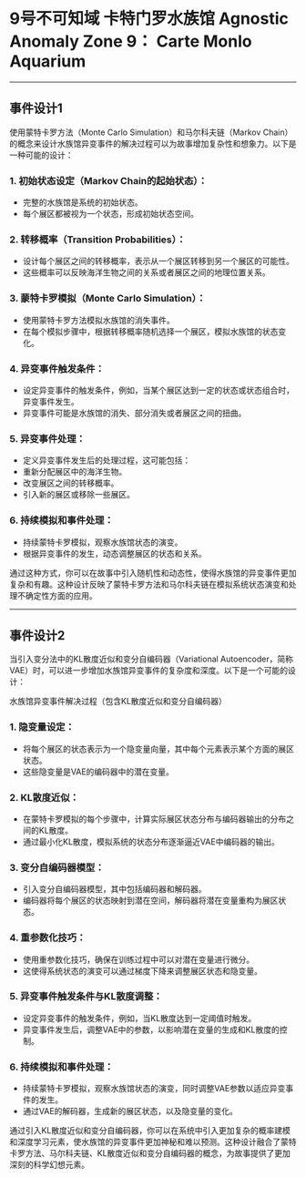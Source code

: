# 9号不可知域 卡特门罗水族馆 Agnostic Anomaly Zone 9： Carte Monlo Aquarium

---

## 事件设计1

使用蒙特卡罗方法（Monte Carlo Simulation）和马尔科夫链（Markov Chain）的概念来设计水族馆异变事件的解决过程可以为故事增加复杂性和想象力。以下是一种可能的设计：

### 1. 初始状态设定（Markov Chain的起始状态）：
- 完整的水族馆是系统的初始状态。
- 每个展区都被视为一个状态，形成初始状态空间。

### 2. 转移概率（Transition Probabilities）：
- 设计每个展区之间的转移概率，表示从一个展区转移到另一个展区的可能性。
- 这些概率可以反映海洋生物之间的关系或者展区之间的地理位置关系。

### 3. 蒙特卡罗模拟（Monte Carlo Simulation）：
- 使用蒙特卡罗方法模拟水族馆的消失事件。
- 在每个模拟步骤中，根据转移概率随机选择一个展区，模拟水族馆的状态变化。

### 4. 异变事件触发条件：

- 设定异变事件的触发条件，例如，当某个展区达到一定的状态或状态组合时，异变事件发生。
- 异变事件可能是水族馆的消失、部分消失或者展区之间的扭曲。

### 5. 异变事件处理：
- 定义异变事件发生后的处理过程，这可能包括：
- 重新分配展区中的海洋生物。
- 改变展区之间的转移概率。
- 引入新的展区或移除一些展区。

### 6. 持续模拟和事件处理：
- 持续蒙特卡罗模拟，观察水族馆状态的演变。
- 根据异变事件的发生，动态调整展区的状态和关系。

通过这种方式，你可以在故事中引入随机性和动态性，使得水族馆的异变事件更加复杂和有趣。这种设计反映了蒙特卡罗方法和马尔科夫链在模拟系统状态演变和处理不确定性方面的应用。

---

## 事件设计2

当引入变分法中的KL散度近似和变分自编码器（Variational Autoencoder，简称VAE）时，可以进一步增加水族馆异变事件的复杂度和深度。以下是一个可能的设计：

水族馆异变事件解决过程（包含KL散度近似和变分自编码器）
### 1. 隐变量设定：
- 将每个展区的状态表示为一个隐变量向量，其中每个元素表示某个方面的展区状态。
- 这些隐变量是VAE的编码器中的潜在变量。

### 2. KL散度近似：
- 在蒙特卡罗模拟的每个步骤中，计算实际展区状态分布与编码器输出的分布之间的KL散度。
- 通过最小化KL散度，模拟系统的状态分布逐渐逼近VAE中编码器的输出。

### 3. 变分自编码器模型：
- 引入变分自编码器模型，其中包括编码器和解码器。
- 编码器将每个展区的状态映射到潜在空间，解码器将潜在变量重构为展区状态。

### 4. 重参数化技巧：
- 使用重参数化技巧，确保在训练过程中可以对潜在变量进行微分。
- 这使得系统状态的演变可以通过梯度下降来调整展区状态和隐变量。

### 5. 异变事件触发条件与KL散度调整：
- 设定异变事件的触发条件，例如，当KL散度达到一定阈值时触发。
- 异变事件发生后，调整VAE中的参数，以影响潜在变量的生成和KL散度的控制。

### 6. 持续模拟和事件处理：
- 持续蒙特卡罗模拟，观察水族馆状态的演变，同时调整VAE参数以适应异变事件的发生。
- 通过VAE的解码器，生成新的展区状态，以及隐变量的变化。

通过引入KL散度近似和变分自编码器，你可以在系统中引入更加复杂的概率建模和深度学习元素，使水族馆的异变事件更加神秘和难以预测。这种设计融合了蒙特卡罗方法、马尔科夫链、KL散度近似和变分自编码器的概念，为故事提供了更加深刻的科学幻想元素。
